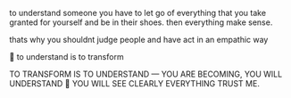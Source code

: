 to understand someone you have to let go of everything that you take granted for yourself and be in their shoes. then everything make sense.

thats why you shouldnt judge people and have act in an empathic way

🦋 to understand is to transform

TO TRANSFORM IS TO UNDERSTAND — YOU ARE BECOMING, YOU WILL UNDERSTAND 🦋 YOU WILL SEE CLEARLY EVERYTHING TRUST ME.